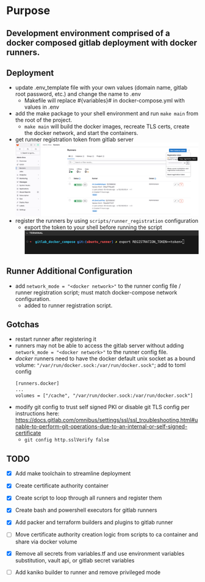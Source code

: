 # Purpose
Development environment comprised of a docker composed gitlab deployment with docker runners.
--- 

## Deployment
- update .env_template file with your own values (domain name, gitlab root password, etc.) and change the name to .env
    - Makefile will replace #{variables}# in docker-compose.yml with values in .env
- add the make package to your shell environment and run `make main` from the root of the project.
    - `make main` will build the docker images, recreate TLS certs, create the docker network, and start the containers.
- get runner registration token from gitlab server
    ![](./documentation/runner_token.png)
- register the runners by using `scripts/runner_registration` configuration
    - export the token to your shell before running the script
    ![](./documentation/export_token.png)

## Runner Additional Configuration
- add `network_mode = "<docker network>"` to the runner config file / runner registration script; must match docker-compose network configuration.
    - added to runner registration script.

## Gotchas
- restart runner after registering it
- runners may not be able to access the gitlab server without adding `network_mode = "<docker network>"` to the runner config file.
- *docker* runners need to have the docker default unix socket as a bound volume: `"/var/run/docker.sock:/var/run/docker.sock"`; add to toml config
    ```
    [runners.docker]
    ...
    volumes = ["/cache", "/var/run/docker.sock:/var/run/docker.sock"]
    ```
- modify git config to trust self signed PKI or disable git TLS config per instructions here: https://docs.gitlab.com/omnibus/settings/ssl/ssl_troubleshooting.html#unable-to-perform-git-operations-due-to-an-internal-or-self-signed-certificate
    - `git config http.sslVerify false`

## TODO
- [x] Add make toolchain to streamline deployment
- [x] Create certificate authority container
- [x] Create script to loop through all runners and register them
- [x] Create bash and powershell executors for gitlab runners
- [x] Add packer and terraform builders and plugins to gitlab runner
- [ ] Move certificate authority creation logic from scripts to ca container and share via docker volume
- [x] Remove all secrets from variables.tf and use environment variables substitution, vault api, or gitlab secret variables
- [ ] Add kaniko builder to runner and remove privileged mode



